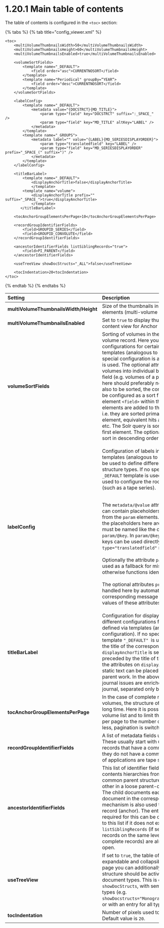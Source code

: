 # 1.20.1 Main table of contents

The table of contents is configured in the `<toc>` section:

{% tabs %}
{% tab title="config\_viewer.xml" %}
```markup
<toc>
    <multiVolumeThumbnailsWidth>50</multiVolumeThumbnailsWidth>
    <multiVolumeThumbnailsHeight>60</multiVolumeThumbnailsHeight>
    <multiVolumeThumbnailsEnabled>true</multiVolumeThumbnailsEnabled>

    <volumeSortFields>
        <template name="_DEFAULT">
            <field order="asc">CURRENTNOSORT</field>
        </template>
        <template name="Periodical" groupBy=“YEAR“>
            <field order="desc">CURRENTNOSORT</field>
        </template>
    </volumeSortFields>

    <labelConfig>
        <template name="_DEFAULT">
            <metadata value="{DOCSTRCT}{MD_TITLE}">
                <param type="field" key="DOCSTRCT" suffix=":_SPACE_" />
                <param type="field" key="MD_TITLE" altKey="LABEL" />
            </metadata>
        </template>
        <template name="_GROUPS">
            <metadata label="" value="{LABEL}{MD_SERIESDISPLAYORDER}">
                <param type="translatedfield" key="LABEL" />
                <param type="field" key="MD_SERIESDISPLAYORDER" prefix="_SPACE_(" suffix=")" />
            </metadata>
        </template>
    </labelConfig>

    <titleBarLabel>
        <template name="_DEFAULT">
            <displayAnchorTitle>false</displayAnchorTitle>
	   		</template>
        <template name="volume">
            <displayAnchorTitle prefix="" suffix="_SPACE_">true</displayAnchorTitle>
	   		</template>
	   </titleBarLabel>

    <tocAnchorGroupElementsPerPage>10</tocAnchorGroupElementsPerPage>

    <recordGroupIdentifierFields>
        <field>GROUPID_SERIES</field>
        <field>GROUPID_CONVOLUTE</field>
    </recordGroupIdentifierFields>

    <ancestorIdentifierFields listSiblingRecords="true">
        <field>PI_PARENT</field>
    </ancestorIdentifierFields>

    <useTreeView showDocStructs="_ALL">false</useTreeView>
    
    <tocIndentation>20<tocIndentation>
</toc>
```
{% endtab %}
{% endtabs %}

<table>
  <thead>
    <tr>
      <th style="text-align:left"><b>Setting</b>
      </th>
      <th style="text-align:left">Description</th>
    </tr>
  </thead>
  <tbody>
    <tr>
      <td style="text-align:left"><b>multiVolumeThumbnailsWidth/Height</b>
      </td>
      <td style="text-align:left">Size of the thumbnails in the content view for anchor elements (multi-volume
        records and periodicals)</td>
    </tr>
    <tr>
      <td style="text-align:left"><b>multiVolumeThumbnailsEnabled</b>
      </td>
      <td style="text-align:left">Set to <code>true</code> to display thumbnails of child records in the content
        view for Anchor elements.</td>
    </tr>
    <tr>
      <td style="text-align:left"><b>volumeSortFields</b>
      </td>
      <td style="text-align:left">Sorting of volumes in the table of contents of a multi-volume record.
        Here you can define different configurations for certain anchor structure
        types using templates (analogous to the metadata configuration). If no
        special configuration is available, the template &quot;<code>_DEFAULT</code>&quot;
        is used. The optional attribute &quot;<code>groupBy</code>&quot; groups
        the volumes into individual blocks according to a Solr metadata field (e.g.
        volumes of a periodical). The field configured here should preferably not
        be multivalued. If the groups are also to be sorted, the configured grouping
        field must also be configured as a sort field for this template (i.e. as
        a sub-element <code>&lt;field&gt;</code> within the template). The defined <code>&lt;field&gt;</code> elements
        are added to the Solr query in the specified order, i.e. they are sorted
        primarily by the field in the first <code>&lt;field&gt;</code> element, equivalent
        hits among each other by the second, etc. The Solr query is sorted according
        to the field in the first element. The optional order attribute can be
        used to sort in descending order (<code>desc</code>). The default value
        is <code>asc</code>.</td>
    </tr>
    <tr>
      <td style="text-align:left"><b>labelConfig</b>
      </td>
      <td style="text-align:left">
        <p>Configuration of labels in the table of contents. Here, templates (analogous
          to the metadata configuration) can be used to define different configurations
          for certain structure types. If no special configuration is available,
          the <code>_DEFAULT</code> template is used. The special template <code>_GROUPS</code> is
          used to configure the root element of an abstract group (such as a tape
          series).</p>
        <p>
          <br />The <code>metadata/@value</code> attribute defines a master value that can
          contain placeholders that are replaced by the values from the <code>param</code> elements.
          Unlike metadata configurations, the placeholders here are not provided
          with a count, but must be named like the corresponding values in <code>param/@key</code>.
          In <code>param/@key</code>, both index fields and message keys can be used
          directly (in the latter case, <code>type=&quot;translatedfield&quot;</code> must
          always be configured).
          <br />
          <br />Optionally the attribute <code>param/@altKey</code> can be defined.It is
          used as a fallback for missing values from <code>param/@key</code> and otherwise
          functions identically.
          <br />
          <br />The optional attributes <code>prefix</code> and <code>suffix</code> can also
          be handled here by automatic translation. For this, corresponding message
          keys must be defined and used as values of these attributes.</p>
      </td>
    </tr>
    <tr>
      <td style="text-align:left"><b>titleBarLabel</b>
      </td>
      <td style="text-align:left">Configuration for displaying the title of an open work. Here, different
        configurations for certain structure types can be defined via templates
        (analogous to the metadata configuration). If no special configuration
        is available, the template <code>&quot;_DEFAULT&quot; </code>is used. Basically,
        the title of a work is the title of the corresponding table of contents
        entry. If <code>displayAnchorTitle</code> is set to <code>true</code> in a
        template, this title is preceded by the title of the parent work if available.
        With the attributes on <code>displayAnchorTitle</code>  <code>prefix</code> and <code>suffix</code>,
        a static text can be placed before or after the title of the parent work.
        In the above example configuration, only journal issues are enriched with
        the title of the parent journal, separated only by a space.</td>
    </tr>
    <tr>
      <td style="text-align:left"><b>tocAnchorGroupElementsPerPage</b>
      </td>
      <td style="text-align:left">In the case of complete records and groups with many volumes, the structure
        of the volume list can take a very long time. Here it is possible to use
        a pagination of the volume list and to limit the number of displayed volumes
        per page to the number configured here. If the value is 0 or less, pagination
        is switched off.</td>
    </tr>
    <tr>
      <td style="text-align:left"><b>recordGroupIdentifierFields</b>
      </td>
      <td style="text-align:left">A list of metadata fields used to logically group records. These usually
        start with <code>GROUPID_</code> and are used to list records that have a
        common field value as a group (even if they do not have a common anchor
        document). Examples of applications are tape series or convolutes.</td>
    </tr>
    <tr>
      <td style="text-align:left"><b>ancestorIdentifierFields</b>
      </td>
      <td style="text-align:left">This list of identifier fields is used to create table of contents hierarchies
        from records that either have a fixed common parent structure (Anchor)
        or are related to each other in a loose parent-child relationship (Related
        Item). The child documents each have the identifier of the parent document
        in the corresponding metadata field. Note: This mechanism is also used
        to list volumes of a complete record (anchor). The entry <code>&lt;field&gt;PI_PARENT&lt;/field&gt;</code> required
        for this can be configured, but is implicitly added to this list if it
        does not exist. is added. The attribute <code>listSiblingRecords</code> (if
        set to <code>true</code>) ensures that other records on the same level (e.g.
        other volumes of the same complete records) are also listed if a volume
        is currently open.</td>
    </tr>
    <tr>
      <td style="text-align:left"><b>useTreeView</b>
      </td>
      <td style="text-align:left">If set to <code>true</code>, the table of contents is displayed as an expandable
        and collapsible tree. For the table of contents page you can additionally
        configure whether the tree structure should be activated for all or only
        for certain document types. This is done with the attribute <code>showDocStructs</code>,
        with semicolon-separated document types (e.g. <code>showDocstructs=&quot;Monograph;Manuscript;PeriodicalVolume&quot;</code>)
        or with an entry for all types (<code>showDocstructs=&quot;_ALL&quot;</code>).</td>
    </tr>
    <tr>
      <td style="text-align:left"><b>tocIndentation</b>
      </td>
      <td style="text-align:left">Number of pixels used to indent child elements as padding. Default value
        is <code>20</code>.</td>
    </tr>
  </tbody>
</table>

